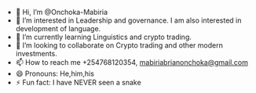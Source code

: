 - 👋 Hi, I’m @Onchoka-Mabiria
- 👀 I’m interested in Leadership and governance. I am also interested in development of language.
- 🌱 I’m currently learning Linguistics and crypto trading.
- 💞️ I’m looking to collaborate on Crypto trading and other modern investments.
- 📫 How to reach me +254768120354, mabiriabrianonchoka@gmail.com
- 😄 Pronouns: He,him,his
- ⚡ Fun fact: I have NEVER seen a snake

<!---
Onchoka-Mabiria/Onchoka-Mabiria is a ✨ special ✨ repository because its `README.md` (this file) appears on your GitHub profile.
You can click the Preview link to take a look at your changes.
--->
